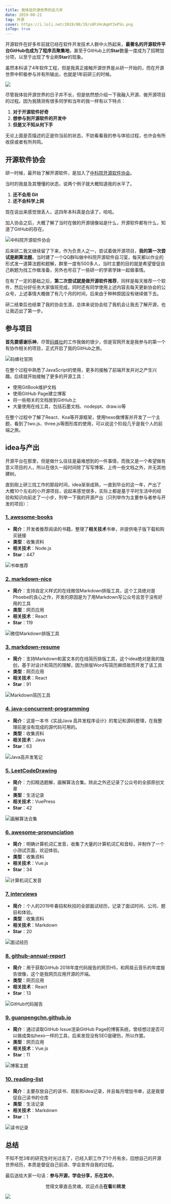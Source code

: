 ```yaml
---
title: 我体验开源世界的这几年
date: 2019-08-21
tag: 开源
cover: https://i.loli.net/2019/08/19/s8FzHcAqmY3xPSn.png
isTop: true
---
```


开源软件在好多年前就已经在软件开发技术人群中火热起来，**最著名的开源软件平台GitHub也成为了程序员聚集地**，甚至于GitHub上的**Star**数量一度成为了招聘加分项，以至于出现了专业刷**Star**的现象。

虽然本科读了4年软件工程，但是我真正接触开源世界是从研一开始的，而在开源世界中积极参与并有所输出，也就是1年前研三的时候。

![](https://i.loli.net/2019/08/19/s8FzHcAqmY3xPSn.png)

尽管我体验开源世界的日子并不长，但是依然想介绍一下我融入开源、做开源项目的过程。因为我猜测有很多同学和当年的我一样有以下特点：

1. **对于开源软件好奇**
2. **想参与到开源软件的开发中**
3. **但是又不知从何下手**

无论上面是否描述的正是你当前的状态，不妨看看我的参与体验过程，也许会有所收获或者有所共鸣。

## 开源软件协会

研一时候，最开始了解开源软件，是加入了[中科院开源软件协会](https://www.opencas.org/ "中科院开源软件协会")。

当时的我是及其懵懂的状态，说两个例子就大概知道我的水平了。

1. **还不会用 Git**
2. **还不会科学上网**

现在说出来感觉很丢人，这四年本科真是白读了，哈哈。

加入协会之后，大概了解了当时在做的开源镜像站是什么，开源软件都有什么，知道了GitHub的存在。

![中科院开源软件协会](https://i.loli.net/2019/08/19/MITNGtE4HSWh8bU.png)

后来研二我又继续留了下来，作为负责人之一，尝试着做开源项目，**我的第一次尝试是刷算法题**，当时建了一个QQ群叫做中科院开源软件自习室，每天都以作业的形式发一道算法题和题解，群里一度有500多人，当时主要的目的就是希望督促自己刷题为找工作做准备，另外也号召了一些研一的学弟学妹一起做事情。

在有了一定的基础之后，**第二次尝试就是做开源软件推荐**，同样是每天推荐一个软件，然后分好任务大家值班完成，同时还有同学使用上述内容去每天更新协会的公众号，上述事情大概做了有几个月的时间，后来由于种种原因没有继续做下去。

研二结束后也结束了我的协会生涯，总体来说协会给了我机会让我去了解开源，也让我迈出了第一步。

## 参与项目

**首先要感谢乐神**，尽管[码蜂社](https://www.mafengshe.com/ "码蜂社官网")的工作我做的很少，但是官网开发是我参与的第一个有协作相关的项目，正式开启了我的GitHub之旅。

![码蜂社官网](https://i.loli.net/2019/08/19/CJkyPoVHwZ6xLFX.png)

在整个过程中熟悉了JavaScript的使用，更多的接触了前端开发并对之产生兴趣。后续就开始接触了更多的开源工具：

- 使用GitBook维护文档
- 使用GitHub Page建立博客
- 将一些相关的文档放到GitHub上
- 大量使用在线工具，包括石墨文档、nodeppt、draw.io等

在整个过程中了解了React、Koa等开源框架，使用hexo做博客并开发了一个主题，看到了two.js、three.js等图形库的使用，可以说这个阶段几乎是我个人的前端之旅。

## idea与产出

开源平台在那里，但是做什么往往是最难想到的一件事情，而我又是一个希望做有意义项目的人，所以在很久一段时间除了写写博客、上传一些文档之外，并无其他建树。

直到刚上研三找工作的那段时间，idea渐渐成熟，一直到毕业的这一年，产出了大概10个左右的小开源项目，说起来感觉很多，实际上都是基于平时生活中的经验和知识向前走了一小步，列举一下我的开源产出（只列举作为主要参与者参与开发的项目）：

### [1. awesome-books](https://github.com/guanpengchn/awesome-books "书单推荐")

- **简介**：开发者推荐阅读的书籍，整理了**相关技术**书单，并提供电子版下载和购买链接
- **类型**：收集资料
- **相关技术**：Node.js
- **Star**：447

![书单推荐](https://i.loli.net/2019/08/18/Poe2i94zwgxMhXd.png)

### [2. markdown-nice](https://github.com/zhning12/markdown-nice "微信Markdown排版工具")

- **简介**：支持自定义样式的在线微信Markdown排版工具，这个工具绝对是Phoebe的良心之作，开发的原因是为了用Markdown写公众号且苦于没有好用的工具
- **类型**：网页应用
- **相关技术**：React
- **Star**：119

![微信Markdown排版工具](https://i.loli.net/2019/08/18/LcbV785vgZErpfa.png)

### [3. markdown-resume](https://github.com/guanpengchn/markdown-resume "Markdown简历工具")

- **简介**：支持Markdown和富文本的在线简历排版工具，这个idea绝对是我的独创，基于对设计和简历的理解，因为排版Word写简历麻烦故而开发了该工具
- **类型**：网页应用
- **相关技术**：React
- **Star**：91

![Markdown简历工具](https://i.loli.net/2019/08/18/XIfz3k8liraZmgQ.png)

### [4. java-concurrent-programming](https://github.com/guanpengchn/java-concurrent-programming "Java高并发笔记")

- **简介**：这是一本书《实战Java 高并发程序设计》的笔记和源码整理，在我整理前是没有现成的源代码可用的。
- **类型**：收集资料
- **相关技术**：Java
- **Star**：63

![Java高并发笔记](https://i.loli.net/2019/08/18/BcVj29OvsEZ4kzl.png)

### [5. LeetCodeDrawing](https://github.com/guanpengchn/LeetCodeDrawing "画解算法合集")

- **简介**：力扣精选题解，画解算法合集。除此之外还记录了公众号的全部原创文章
- **类型**：生活记录
- **相关技术**：VuePress
- **Star**：42

![画解算法合集](https://i.loli.net/2019/08/18/dbWxfrgjyZwXIHU.png)

### [6. awesome-pronunciation](https://github.com/guanpengchn/awesome-pronunciation "计算机词汇发音")

- **简介**：明确计算机词汇发音，收集了大量的计算机词汇和音标，并制作了一个小测试页面，欢迎体验。
- **类型**：收集资料
- **相关技术**：Vue.js
- **Star**：34

![计算机词汇发音](https://i.loli.net/2019/08/18/XCinPbrkHBxlpoY.png)

### [7. interviews](https://github.com/guanpengchn/interviews "面试经历")

- **简介**：个人的2019年春招和秋招的全部面试经历，记录了面试时间、公司、题目和体验。
- **类型**：收集资料
- **相关技术**：Markdown
- **Star**：20

![面试经历](https://i.loli.net/2019/08/18/6Yh75MjomsCFLOA.png)

### [8. github-annual-report](https://github.com/guanpengchn/github-annual-report "GitHub代码报告")

- **简介**：用于获取GitHub 2018年度代码报告的网页H5，和网易云音乐的年度报告很像，这个是我网页应用开源的开端。
- **类型**：网页应用
- **相关技术**：React
- **Star**：13

![GitHub代码报告](https://i.loli.net/2019/08/18/ksyhJUuKfI5tndB.png)

### [9. guanpengchn.github.io](https://github.com/guanpengchn/guanpengchn.github.io "博客主题")

- **简介**：通过读取GitHub Issue渲染GitHub Page的博客系统，曾经想过是否可以做成类似hexo一样的工具，后来发现没有SEO是硬伤，所以作罢。
- **类型**：网页应用
- **相关技术**：Vue.js
- **Star**：11

![博客主题](https://i.loli.net/2019/08/18/RmMEsU7v1YjxQFW.png)

### [10. reading-list](https://github.com/guanpengchn/reading-list "读书记录")

- **简介**：主要存放自己的读书、观影和idea记录，并且每月增加书单，这是我督促自己读书的仓库
- **类型**：生活记录
- **相关技术**：Markdown
- **Star**：1

![读书记录](https://i.loli.net/2019/08/18/GXv9SR2aHLJ6cko.png)

## 总结

不知不觉3年的研究生时光过去了，已经入职工作了1个月有余，回想自己的开源世界经历，本质是督促自己前进、学会宣传自我的过程。

最后送给大家一句话：**参与开源，学会分享，乐在其中**。

<span style="display:block;text-align:center;">觉得文章直击灵魂，欢迎点击<strong>在看</strong>和<strong>转发</strong></span>

![](https://imgkr.cn-bj.ufileos.com/741c4d5c-cfb4-43d9-858b-146661b590df.gif)